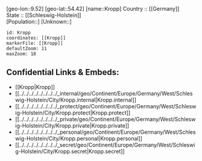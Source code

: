 ﻿---
location: [54.42,9.52] 
mapzoom: [7,12] 
mapmarker: city 
type: City
tags:
- geo/City


SpocWebEntityId: 31663
isDeleted: false
confidential: public

---
[geo-lon::9.52] 
[geo-lat::54.42] 
[name::Kropp] 
Country :: [[Germany]]  
State :: [[Schleswig-Holstein]]  
[Population::] 
[Unknown::] 


```leaflet
id: Kropp
coordinates: [[Kropp]] 
markerFile: [[Kropp]] 
defaultZoom: 11 
maxZoom: 18
```


## Confidential Links & Embeds: 
- [[Kropp|Kropp]]  
- [[../../../../../../../../_internal/geo/Continent/Europe/Germany/West/Schleswig-Holstein/City/Kropp.internal|Kropp.internal]] 
- [[../../../../../../../../_protect/geo/Continent/Europe/Germany/West/Schleswig-Holstein/City/Kropp.protect|Kropp.protect]] 
- [[../../../../../../../../_private/geo/Continent/Europe/Germany/West/Schleswig-Holstein/City/Kropp.private|Kropp.private]] 
- [[../../../../../../../../_personal/geo/Continent/Europe/Germany/West/Schleswig-Holstein/City/Kropp.personal|Kropp.personal]] 
- [[../../../../../../../../_secret/geo/Continent/Europe/Germany/West/Schleswig-Holstein/City/Kropp.secret|Kropp.secret]] 
